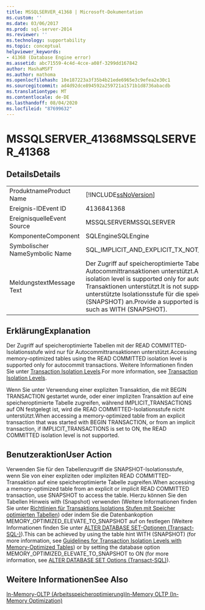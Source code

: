 ```yaml
---
title: MSSQLSERVER_41368 | Microsoft-Dokumentation
ms.custom: ''
ms.date: 03/06/2017
ms.prod: sql-server-2014
ms.reviewer: ''
ms.technology: supportability
ms.topic: conceptual
helpviewer_keywords:
- 41368 (Database Engine error)
ms.assetid: abc71559-4c4d-4cce-a08f-3299dd167842
author: MashaMSFT
ms.author: mathoma
ms.openlocfilehash: 10e187223a3f35b4b21ede6965e3c9efea2e30c1
ms.sourcegitcommit: ad4d92dce894592a259721a1571b1d8736abacdb
ms.translationtype: MT
ms.contentlocale: de-DE
ms.lasthandoff: 08/04/2020
ms.locfileid: "87699632"
---
```

# <a name="mssqlserver_41368"></a><span data-ttu-id="f817f-102">MSSQLSERVER_41368</span><span class="sxs-lookup"><span data-stu-id="f817f-102">MSSQLSERVER_41368</span></span>
    
## <a name="details"></a><span data-ttu-id="f817f-103">Details</span><span class="sxs-lookup"><span data-stu-id="f817f-103">Details</span></span>  
  
|||  
|-|-|  
|<span data-ttu-id="f817f-104">Produktname</span><span class="sxs-lookup"><span data-stu-id="f817f-104">Product Name</span></span>|[!INCLUDE[ssNoVersion](../../includes/ssnoversion-md.md)]|  
|<span data-ttu-id="f817f-105">Ereignis-ID</span><span class="sxs-lookup"><span data-stu-id="f817f-105">Event ID</span></span>|<span data-ttu-id="f817f-106">41368</span><span class="sxs-lookup"><span data-stu-id="f817f-106">41368</span></span>|  
|<span data-ttu-id="f817f-107">Ereignisquelle</span><span class="sxs-lookup"><span data-stu-id="f817f-107">Event Source</span></span>|<span data-ttu-id="f817f-108">MSSQLSERVER</span><span class="sxs-lookup"><span data-stu-id="f817f-108">MSSQLSERVER</span></span>|  
|<span data-ttu-id="f817f-109">Komponente</span><span class="sxs-lookup"><span data-stu-id="f817f-109">Component</span></span>|<span data-ttu-id="f817f-110">SQLEngine</span><span class="sxs-lookup"><span data-stu-id="f817f-110">SQLEngine</span></span>|  
|<span data-ttu-id="f817f-111">Symbolischer Name</span><span class="sxs-lookup"><span data-stu-id="f817f-111">Symbolic Name</span></span>|<span data-ttu-id="f817f-112">SQL_IMPLICIT_AND_EXPLICIT_TX_NOT_SUPPORTED</span><span class="sxs-lookup"><span data-stu-id="f817f-112">SQL_IMPLICIT_AND_EXPLICIT_TX_NOT_SUPPORTED</span></span>|  
|<span data-ttu-id="f817f-113">Meldungstext</span><span class="sxs-lookup"><span data-stu-id="f817f-113">Message Text</span></span>|<span data-ttu-id="f817f-114">Der Zugriff auf speicheroptimierte Tabellen mit der READ COMMITTED-Isolationsstufe wird nur für Autocommittransaktionen unterstützt.</span><span class="sxs-lookup"><span data-stu-id="f817f-114">Accessing memory optimized tables using the READ COMMITTED isolation level is supported only for autocommit transactions.</span></span> <span data-ttu-id="f817f-115">Er wird nicht für explizite oder implizite Transaktionen unterstützt.</span><span class="sxs-lookup"><span data-stu-id="f817f-115">It is not supported for explicit or implicit transactions.</span></span> <span data-ttu-id="f817f-116">Geben Sie eine unterstützte Isolationsstufe für die speicheroptimierte Tabelle mithilfe eines Tabellentipps wie WITH (SNAPSHOT) an.</span><span class="sxs-lookup"><span data-stu-id="f817f-116">Provide a supported isolation level for the memory optimized table using a table hint, such as WITH (SNAPSHOT).</span></span>|  
  
## <a name="explanation"></a><span data-ttu-id="f817f-117">Erklärung</span><span class="sxs-lookup"><span data-stu-id="f817f-117">Explanation</span></span>  
 <span data-ttu-id="f817f-118">Der Zugriff auf speicheroptimierte Tabellen mit der READ COMMITTED-Isolationsstufe wird nur für Autocommittransaktionen unterstützt.</span><span class="sxs-lookup"><span data-stu-id="f817f-118">Accessing memory-optimized tables using the READ COMMITTED isolation level is supported only for autocommit transactions.</span></span> <span data-ttu-id="f817f-119">Weitere Informationen finden Sie unter [Transaction Isolation Levels](../../database-engine/transaction-isolation-levels.md).</span><span class="sxs-lookup"><span data-stu-id="f817f-119">For more information, see [Transaction Isolation Levels](../../database-engine/transaction-isolation-levels.md).</span></span>  
  
 <span data-ttu-id="f817f-120">Wenn Sie unter Verwendung einer expliziten Transaktion, die mit BEGIN TRANSACTION gestartet wurde, oder einer impliziten Transaktion auf eine speicheroptimierte Tabelle zugreifen, während IMPLICIT_TRANSACTIONS auf ON festgelegt ist, wird die READ COMMITTED-Isolationsstufe nicht unterstützt.</span><span class="sxs-lookup"><span data-stu-id="f817f-120">When accessing a memory-optimized table from an explicit transaction that was started with BEGIN TRANSACTION, or from an implicit transaction, if IMPLICIT_TRANSACTIONS is set to ON, the READ COMMITTED isolation level is not supported.</span></span>  
  
## <a name="user-action"></a><span data-ttu-id="f817f-121">Benutzeraktion</span><span class="sxs-lookup"><span data-stu-id="f817f-121">User Action</span></span>  
 <span data-ttu-id="f817f-122">Verwenden Sie für den Tabellenzugriff die SNAPSHOT-Isolationsstufe, wenn Sie von einer expliziten oder impliziten READ COMMITTED-Transaktion auf eine speicheroptimierte Tabelle zugreifen.</span><span class="sxs-lookup"><span data-stu-id="f817f-122">When accessing a memory-optimized table from an explicit or implicit READ COMMITTED transaction, use SNAPSHOT to access the table.</span></span> <span data-ttu-id="f817f-123">Hierzu können Sie den Tabellen Hinweis with (Snapshot) verwenden (Weitere Informationen finden Sie unter [Richtlinien für Transaktions Isolations Stufen mit Speicher optimierten Tabellen](../in-memory-oltp/memory-optimized-tables.md)) oder indem Sie die Datenbankoption MEMORY_OPTIMIZED_ELEVATE_TO_SNAPSHOT auf on festlegen (Weitere Informationen finden Sie unter [ALTER DATABASE SET-Optionen &#40;Transact-SQL-&#41;](/sql/t-sql/statements/alter-database-transact-sql-set-options)).</span><span class="sxs-lookup"><span data-stu-id="f817f-123">This can be achieved by using the table hint WITH (SNAPSHOT) (for more information, see [Guidelines for Transaction Isolation Levels with Memory-Optimized Tables](../in-memory-oltp/memory-optimized-tables.md)) or by setting the database option MEMORY_OPTIMIZED_ELEVATE_TO_SNAPSHOT to ON (for more information, see [ALTER DATABASE SET Options &#40;Transact-SQL&#41;](/sql/t-sql/statements/alter-database-transact-sql-set-options)).</span></span>  
  
## <a name="see-also"></a><span data-ttu-id="f817f-124">Weitere Informationen</span><span class="sxs-lookup"><span data-stu-id="f817f-124">See Also</span></span>  
 [<span data-ttu-id="f817f-125">In-Memory-OLTP &#40;Arbeitsspeicheroptimierung&#41;</span><span class="sxs-lookup"><span data-stu-id="f817f-125">In-Memory OLTP &#40;In-Memory Optimization&#41;</span></span>](../in-memory-oltp/in-memory-oltp-in-memory-optimization.md)  
  
  
